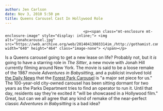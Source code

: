```yaml
---
author: Jen Carlson
date: Nov 3, 2010 5:50 pm
title: Queens Carousel Cast In Hollywood Role
---
```


	
										<p><span class="mt-enclosure mt-enclosure-image" style="display: inline;"> <img alt="jonahcarousel.jpg" src="https://web.archive.org/web/20140413003314im_/http://gothamist.com/attachments/arts_jen/jonahcarousel.jpg" width="640" height="464" class="image-none"> </span></p>

<p>Is a Queens carousel going to get a new lease on life? Probably not, but it <em>is</em> going to have a starring role in <em>The Sitter</em>, a new movie with Jonah Hill currently filming around New York. The movie is said to be a loose remake of the 1987 movie <em>Adventures in Babysitting</em>, and a publicist involved told <a href="https://web.archive.org/web/20140413003314/http://www.nydailynews.com/ny_local/queens/2010/11/03/2010-11-03_turn_for_the_better_shut_carousel_lands_film_role.html">the Daily News</a> that the <a href="https://web.archive.org/web/20140413003314/http://www.nycgovparks.org/sub_your_park/historical_signs/hs_historical_sign.php?id=12049">Forest Park Carousel</a> is &quot;a major set piece for us.&quot; The 100-year-old city-owned carousel has been sitting dormant for two years as the Parks Department tries to find an operator to run it. Until that day, residents say they&apos;re excited it &quot;will be showcased in a Hollywood film.&quot; Great, but can we all agree that any kind of remake of the near-perfect classic <em>Adventures in Babysitting</em> is a bad idea?</p>					
										
									
				